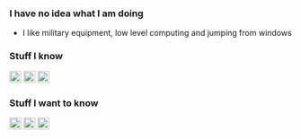 ### I have no idea what I am doing
- I like military equipment, low level computing and jumping from windows

### Stuff I know
<a href="https://en.wikipedia.org/wiki/C_(programming_language)" title="C" rel="nofollow"><img src="https://github.com/get-icon/geticon/raw/master/icons/c.svg" alt="C" width="21px" height="21px" style="max-width: 100%;"></a>
<a href="https://www.lua.org/" title="Lua" rel="nofollow"><img src="https://github.com/get-icon/geticon/raw/master/icons/lua.svg" alt="Lua" width="21px" height="21px" style="max-width: 100%;"></a>
<a href="https://www.adobe.com/products/illustrator.html" title="Adobe Illustrator" rel="nofollow"><img src="https://github.com/get-icon/geticon/raw/master/icons/adobe-illustrator.svg" alt="Adobe Illustrator" width="21px" height="21px" style="max-width: 100%;"></a>
### Stuff I want to know
<a href="https://isocpp.org/" title="C++" rel="nofollow"><img src="https://github.com/get-icon/geticon/raw/master/icons/c-plusplus.svg" alt="C++" width="21px" height="21px" style="max-width: 100%;"></a>
<a href="https://www.opengl.org/" title="OpenGL" rel="nofollow"><img src="https://github.com/get-icon/geticon/raw/master/icons/opengl.svg" alt="OpenGL" width="21px" height="21px" style="max-width: 100%;"></a>
<a href="(https://www.vulkan.org/" title="Vulkan" rel="nofollow"><img src="https://github.com/get-icon/geticon/raw/master/icons/vulkan.svg" alt="Vulkan" width="21px" height="21px" style="max-width: 100%;"></a>

